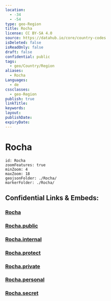 ```yaml
---
location:
  - -34
  - -54
type: geo-Region
title: Rocha
license: CC BY-SA 4.0
source: https://datahub.io/core/country-codes
isDeleted: false
isReadOnly: false
draft: false
confidential: public
tags:
  - geo/Country/Region
aliases:
  - Rocha
Languages:
  - de
cssclasses:
  - geo-Region
publish: true
linkTitle:
keywords:
layout:
publishDate:
expiryDate:
---
```


# Rocha

```leaflet
id: Rocha
zoomFeatures: true 
minZoom: 4 
maxZoom: 18
geojsonFolder: ./Rocha/
markerFolder: ./Rocha/
```


## Confidential Links & Embeds: 

### [Rocha](/_Standards/Earth/Continent/America~South/Uruguay/departments~Uruguay/Rocha.md) 

### [Rocha.public](/_public/Earth/Continent/America~South/Uruguay/departments~Uruguay/Rocha.public.md) 

### [Rocha.internal](/_internal/Earth/Continent/America~South/Uruguay/departments~Uruguay/Rocha.internal.md) 

### [Rocha.protect](/_protect/Earth/Continent/America~South/Uruguay/departments~Uruguay/Rocha.protect.md) 

### [Rocha.private](/_private/Earth/Continent/America~South/Uruguay/departments~Uruguay/Rocha.private.md) 

### [Rocha.personal](/_personal/Earth/Continent/America~South/Uruguay/departments~Uruguay/Rocha.personal.md) 

### [Rocha.secret](/_secret/Earth/Continent/America~South/Uruguay/departments~Uruguay/Rocha.secret.md)

